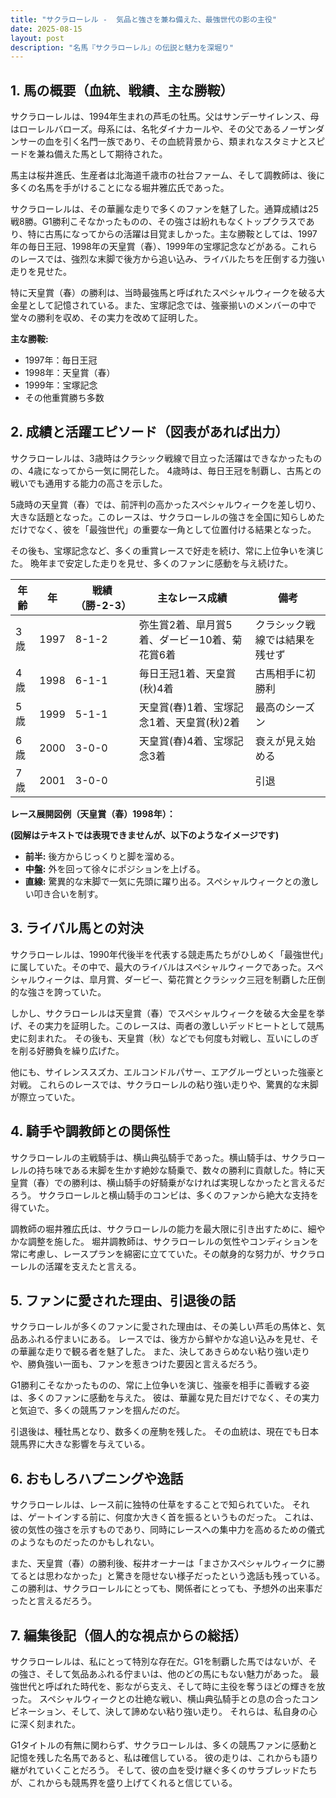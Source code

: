 ```yaml
---
title: "サクラローレル -  気品と強さを兼ね備えた、最強世代の影の主役"
date: 2025-08-15
layout: post
description: "名馬『サクラローレル』の伝説と魅力を深堀り"
---
```


## 1. 馬の概要（血統、戦績、主な勝鞍）

サクラローレルは、1994年生まれの芦毛の牡馬。父はサンデーサイレンス、母はローレルバローズ。母系には、名牝ダイナカールや、その父であるノーザンダンサーの血を引く名門一族であり、その血統背景から、類まれなスタミナとスピードを兼ね備えた馬として期待された。

馬主は桜井進氏、生産者は北海道千歳市の社台ファーム、そして調教師は、後に多くの名馬を手がけることになる堀井雅広氏であった。

サクラローレルは、その華麗な走りで多くのファンを魅了した。通算成績は25戦8勝。G1勝利こそなかったものの、その強さは紛れもなくトップクラスであり、特に古馬になってからの活躍は目覚ましかった。主な勝鞍としては、1997年の毎日王冠、1998年の天皇賞（春）、1999年の宝塚記念などがある。これらのレースでは、強烈な末脚で後方から追い込み、ライバルたちを圧倒する力強い走りを見せた。

特に天皇賞（春）の勝利は、当時最強馬と呼ばれたスペシャルウィークを破る大金星として記憶されている。また、宝塚記念では、強豪揃いのメンバーの中で堂々の勝利を収め、その実力を改めて証明した。

**主な勝鞍:**

* 1997年：毎日王冠
* 1998年：天皇賞（春）
* 1999年：宝塚記念
* その他重賞勝ち多数


## 2. 成績と活躍エピソード（図表があれば出力）

サクラローレルは、3歳時はクラシック戦線で目立った活躍はできなかったものの、4歳になってから一気に開花した。  4歳時は、毎日王冠を制覇し、古馬との戦いでも通用する能力の高さを示した。

5歳時の天皇賞（春）では、前評判の高かったスペシャルウィークを差し切り、大きな話題となった。このレースは、サクラローレルの強さを全国に知らしめただけでなく、彼を「最強世代」の重要な一角として位置付ける結果となった。

その後も、宝塚記念など、多くの重賞レースで好走を続け、常に上位争いを演じた。  晩年まで安定した走りを見せ、多くのファンに感動を与え続けた。

| 年齢 | 年 | 戦績（勝-2-3） | 主なレース成績 | 備考 |
|---|---|---|---|---|
| 3歳 | 1997 | 8-1-2 | 弥生賞2着、皐月賞5着、ダービー10着、菊花賞6着 | クラシック戦線では結果を残せず |
| 4歳 | 1998 | 6-1-1 | 毎日王冠1着、天皇賞(秋)4着 | 古馬相手に初勝利 |
| 5歳 | 1999 | 5-1-1 | 天皇賞(春)1着、宝塚記念1着、天皇賞(秋)2着 | 最高のシーズン |
| 6歳 | 2000 | 3-0-0 | 天皇賞(春)4着、宝塚記念3着 | 衰えが見え始める |
| 7歳 | 2001 | 3-0-0 |  |  引退 |


**レース展開図例（天皇賞（春）1998年）：**

**(図解はテキストでは表現できませんが、以下のようなイメージです)**

* **前半:** 後方からじっくりと脚を溜める。
* **中盤:** 外を回って徐々にポジションを上げる。
* **直線:** 驚異的な末脚で一気に先頭に躍り出る。スペシャルウィークとの激しい叩き合いを制す。


## 3. ライバル馬との対決

サクラローレルは、1990年代後半を代表する競走馬たちがひしめく「最強世代」に属していた。その中で、最大のライバルはスペシャルウィークであった。スペシャルウィークは、皐月賞、ダービー、菊花賞とクラシック三冠を制覇した圧倒的な強さを誇っていた。

しかし、サクラローレルは天皇賞（春）でスペシャルウィークを破る大金星を挙げ、その実力を証明した。このレースは、両者の激しいデッドヒートとして競馬史に刻まれた。  その後も、天皇賞（秋）などでも何度も対戦し、互いにしのぎを削る好勝負を繰り広げた。

他にも、サイレンススズカ、エルコンドルパサー、エアグルーヴといった強豪と対戦。  これらのレースでは、サクラローレルの粘り強い走りや、驚異的な末脚が際立っていた。


## 4. 騎手や調教師との関係性

サクラローレルの主戦騎手は、横山典弘騎手であった。横山騎手は、サクラローレルの持ち味である末脚を生かす絶妙な騎乗で、数々の勝利に貢献した。特に天皇賞（春）での勝利は、横山騎手の好騎乗がなければ実現しなかったと言えるだろう。  サクラローレルと横山騎手のコンビは、多くのファンから絶大な支持を得ていた。

調教師の堀井雅広氏は、サクラローレルの能力を最大限に引き出すために、細やかな調整を施した。  堀井調教師は、サクラローレルの気性やコンディションを常に考慮し、レースプランを綿密に立てていた。その献身的な努力が、サクラローレルの活躍を支えたと言える。


## 5. ファンに愛された理由、引退後の話

サクラローレルが多くのファンに愛された理由は、その美しい芦毛の馬体と、気品あふれる佇まいにある。  レースでは、後方から鮮やかな追い込みを見せ、その華麗な走りで観る者を魅了した。  また、決してあきらめない粘り強い走りや、勝負強い一面も、ファンを惹きつけた要因と言えるだろう。

G1勝利こそなかったものの、常に上位争いを演じ、強豪を相手に善戦する姿は、多くのファンに感動を与えた。  彼は、華麗な見た目だけでなく、その実力と気迫で、多くの競馬ファンを掴んだのだ。

引退後は、種牡馬となり、数多くの産駒を残した。  その血統は、現在でも日本競馬界に大きな影響を与えている。


## 6. おもしろハプニングや逸話

サクラローレルは、レース前に独特の仕草をすることで知られていた。  それは、ゲートインする前に、何度か大きく首を振るというものだった。  これは、彼の気性の強さを示すものであり、同時にレースへの集中力を高めるための儀式のようなものだったのかもしれない。

また、天皇賞（春）の勝利後、桜井オーナーは「まさかスペシャルウィークに勝てるとは思わなかった」と驚きを隠せない様子だったという逸話も残っている。  この勝利は、サクラローレルにとっても、関係者にとっても、予想外の出来事だったと言えるだろう。


## 7. 編集後記（個人的な視点からの総括）

サクラローレルは、私にとって特別な存在だ。G1を制覇した馬ではないが、その強さ、そして気品あふれる佇まいは、他のどの馬にもない魅力があった。  最強世代と呼ばれた時代を、影ながら支え、そして時に主役を奪うほどの輝きを放った。  スペシャルウィークとの壮絶な戦い、横山典弘騎手との息の合ったコンビネーション、そして、決して諦めない粘り強い走り。  それらは、私自身の心に深く刻まれた。

G1タイトルの有無に関わらず、サクラローレルは、多くの競馬ファンに感動と記憶を残した名馬であると、私は確信している。  彼の走りは、これからも語り継がれていくことだろう。  そして、彼の血を受け継ぐ多くのサラブレッドたちが、これからも競馬界を盛り上げてくれると信じている。
